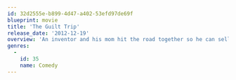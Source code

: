 ```yaml
---
id: 32d2555e-b899-4d47-a402-53efd97de69f
blueprint: movie
title: 'The Guilt Trip'
release_date: '2012-12-19'
overview: 'An inventor and his mom hit the road together so he can sell his latest invention.'
genres:
  -
    id: 35
    name: Comedy
---
```

